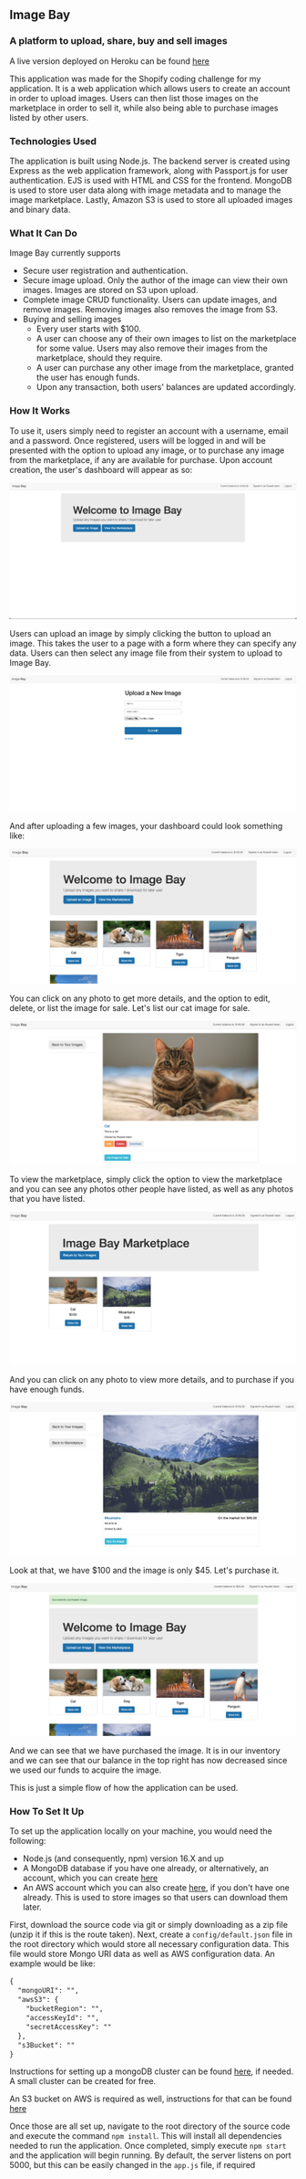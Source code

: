 ## Image Bay
### A platform to upload, share, buy and sell images

A live version deployed on Heroku can be found [here](https://whispering-bayou-81502.herokuapp.com/)

This application was made for the Shopify coding challenge for my application. It is a web application which allows users to create an account in order to upload images. Users can then list those images on the marketplace in order to sell it, while also being able to purchase images listed by other users. 


### Technologies Used
The application is built using Node.js. The backend server is created using Express as the web application framework, along with Passport.js for user authentication. EJS is used with HTML and CSS for the frontend. MongoDB is used to store user data along with image metadata and to manage the image marketplace. Lastly, Amazon S3 is used to store all uploaded images and binary data.

### What It Can Do
Image Bay currently supports
- Secure user registration and authentication.
- Secure image upload. Only the author of the image can view their own images. Images are stored on S3 upon upload.
- Complete image CRUD functionality. Users can update images, and remove images. Removing images also removes the image from S3.
- Buying and selling images
  - Every user starts with $100.
  - A user can choose any of their own images to list on the marketplace for some value. Users may also remove their images from the marketplace, should they require.
  - A user can purchase any other image from the marketplace, granted the user has enough funds.
  - Upon any transaction, both users' balances are updated accordingly. 

### How It Works

To use it, users simply need to register an account with a username, email and a password. Once registered, users will be logged in and will be presented with the option to upload any image, or to purchase any image from the marketplace, if any are available for purchase. Upon account creation, the user's dashboard will appear as so:

![homepage](screenshots/homepage.png)

Users can upload an image by simply clicking the button to upload an image. This takes the user to a page with a form where they can specify any data. Users can then select any image file from their system to upload to Image Bay.

![upload](screenshots/upload.png)

And after uploading a few images, your dashboard could look something like:

![withImages](screenshots/withImages.png)

You can click on any photo to get more details, and the option to edit, delete, or list the image for sale. Let's list our cat image for sale.

![show](screenshots/show.png)


To view the marketplace, simply click the option to view the marketplace and you can see any photos other people have listed, as well as any photos that you have listed.

![market](screenshots/market.png)

And you can click on any photo to view more details, and to purchase if you have enough funds.

![purchase](screenshots/purchase.png)

Look at that, we have $100 and the image is only $45. Let's purchase it.

![purchased](screenshots/purchased.png)

And we can see that we have purchased the image. It is in our inventory and we can see that our balance in the top right has now decreased since we used our funds to acquire the image.

This is just a simple flow of how the application can be used.


### How To Set It Up
To set up the application locally on your machine, you would need the following:
- Node.js (and consequently, npm) version 16.X and up
- A MongoDB database if you have one already, or alternatively, an account, which you can create [here](https://www.mongodb.com/cloud/atlas/signup)
- An AWS account which you can also create [here](https://aws.amazon.com/), if you don't have one already. This is used to store images so that users can download them later.

First, download the source code via git or simply downloading as a zip file (unzip it if this is the route taken). Next, create a `config/default.json` file in the root directory which would store all necessary configuration data. This file would store Mongo URI data as well as AWS configuration data. An example would be like:
```
{
  "mongoURI": "",
  "awsS3": {
    "bucketRegion": "",
    "accessKeyId": "",
    "secretAccessKey": ""
  },
  "s3Bucket": ""
}
```
Instructions for setting up a mongoDB cluster can be found [here](https://docs.atlas.mongodb.com/tutorial/create-new-cluster/), if needed. A small cluster can be created for free.

An S3 bucket on AWS is required as well, instructions for that can be found [here](https://docs.aws.amazon.com/AmazonS3/latest/userguide/create-bucket-overview.html)

Once those are all set up, navigate to the root directory of the source code and execute the command `npm install`. This will install all dependencies needed to run the application. Once completed, simply execute `npm start` and the application will begin running. By default, the server listens on port 5000, but this can be easily changed in the `app.js` file, if required





